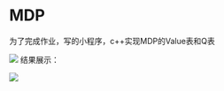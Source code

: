 # MDP
为了完成作业，写的小程序，c++实现MDP的Value表和Q表

![](https://github.com/lvlebin2876587146/picx-images-hosting/raw/master/image.67xmyqw1rg.webp)
结果展示：

![](https://github.com/lvlebin2876587146/picx-images-hosting/raw/master/image.wiqe1ay2q.webp)
